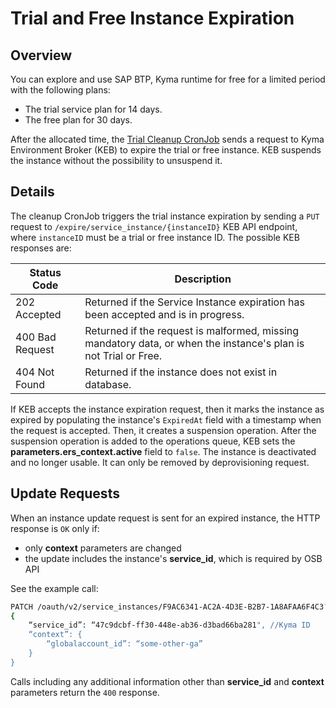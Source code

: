 # Trial and Free Instance Expiration

## Overview

You can explore and use SAP BTP, Kyma runtime for free for a limited period with the following plans:
* The trial service plan for 14 days.
* The free plan for 30 days.

After the allocated time, the [Trial Cleanup CronJob](./06-40-trial-cleanup-cronjob.md) sends a request to Kyma Environment Broker (KEB) to expire the trial or free instance. KEB suspends the instance without the possibility to unsuspend it. <!--is it ok to mention just the trial cleanup job? the other one is not documented; should I still use the "Expirator" name?-->

## Details

The cleanup CronJob triggers the trial instance expiration by sending a `PUT` request to `/expire/service_instance/{instanceID}` KEB API endpoint, where `instanceID` must be a trial or free instance ID. The possible KEB responses are:

| Status Code | Description                                                                                             |
| --- |---------------------------------------------------------------------------------------------------------|
| 202 Accepted | Returned if the Service Instance expiration has been accepted and is in progress.                       |
| 400 Bad Request | Returned if the request is malformed, missing mandatory data, or when the instance's plan is not Trial or Free. |
| 404 Not Found | Returned if the instance does not exist in database.                                                    |

If KEB accepts the instance expiration request, then it marks the instance as expired by populating the instance's `ExpiredAt` field with a timestamp when the request is accepted. Then, it creates a suspension operation. After the suspension operation is added to the operations queue, KEB sets the **parameters.ers_context.active** field to `false`. The instance is deactivated and no longer usable. It can only be removed by deprovisioning request.

## Update Requests

When an instance update request is sent for an expired instance, the HTTP response is `OK` only if:
* only **context** parameters are changed
* the update includes the instance's **service_id**, which is required by OSB API

See the example call:

```bash
PATCH /oauth/v2/service_instances/F9AC6341-AC2A-4D3E-B2B7-1A8AFAA6F4C3?accepts_incomplete=true
{
	“service_id”: “47c9dcbf-ff30-448e-ab36-d3bad66ba281", //Kyma ID
	“context”: {
		“globalaccount_id”: “some-other-ga”
	}
}
```

Calls including any additional information other than **service_id** and **context** parameters return the `400` response.